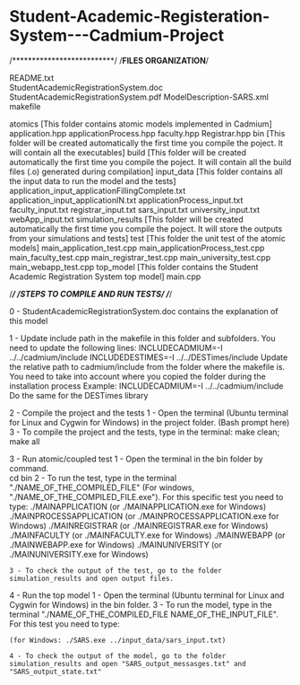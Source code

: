 # Student-Academic-Registeration-System---Cadmium-Project

/**************************/
/****FILES ORGANIZATION****/


README.txt	
StudentAcademicRegistrationSystem.doc
StudentAcademicRegistrationSystem.pdf
ModelDescription-SARS.xml
makefile

atomics [This folder contains atomic models implemented in Cadmium]
	application.hpp
	applicationProcess.hpp
	faculty.hpp
	Registrar.hpp
bin [This folder will be created automatically the first time you compile the poject.
     It will contain all the executables]
build [This folder will be created automatically the first time you compile the poject.
       It will contain all the build files (.o) generated during compilation]
input_data [This folder contains all the input data to run the model and the tests]
	application_input_applicationFillingComplete.txt
	application_input_applicationIN.txt
	applicationProcess_input.txt
	faculty_input.txt
	registrar_input.txt
	sars_input.txt
	university_input.txt
	webApp_input.txt
simulation_results [This folder will be created automatically the first time you compile the poject.
                    It will store the outputs from your simulations and tests]
test [This folder the unit test of the atomic models]
	main_application_test.cpp
	main_applicationProcess_test.cpp
	main_faculty_test.cpp
	main_registrar_test.cpp
	main_university_test.cpp
	main_webapp_test.cpp
top_model [This folder contains the Student Academic Registration System top model]	
	main.cpp
	
/*************/
/****STEPS TO COMPILE AND RUN TESTS****/
/*************/

0 - StudentAcademicRegistrationSystem.doc contains the explanation of this model

1 - Update include path in the makefile in this folder and subfolders. You need to update the following lines:
	INCLUDECADMIUM=-I ../../cadmium/include
	INCLUDEDESTIMES=-I ../../DESTimes/include
    Update the relative path to cadmium/include from the folder where the makefile is. You need to take into account where you copied the folder during the installation process
	Example: INCLUDECADMIUM=-I ../../cadmium/include
	Do the same for the DESTimes library
   
2 - Compile the project and the tests
	1 - Open the terminal (Ubuntu terminal for Linux and Cygwin for Windows) in the project folder. (Bash prompt here)
	3 - To compile the project and the tests, type in the terminal:
			make clean; make all
			
3 - Run atomic/coupled test
	1 - Open the terminal in the bin folder by command.  
		cd bin
	2 - To run the test, type in the terminal "./NAME_OF_THE_COMPILED_FILE" (For windows, "./NAME_OF_THE_COMPILED_FILE.exe"). 
	For this specific test you need to type:
			./MAINAPPLICATION (or ./MAINAPPLICATION.exe for Windows)
			./MAINPROCESSAPPLICATION  (or ./MAINPROCESSAPPLICATION.exe for Windows)
			./MAINREGISTRAR  (or ./MAINREGISTRAR.exe for Windows)
			./MAINFACULTY (or ./MAINFACULTY.exe for Windows)
			./MAINWEBAPP  (or ./MAINWEBAPP.exe for Windows)
			./MAINUNIVERSITY  (or ./MAINUNIVERSITY.exe for Windows)
			
	3 - To check the output of the test, go to the folder simulation_results and open output files.

4 - Run the top model
	1 - Open the terminal (Ubuntu terminal for Linux and Cygwin for Windows) in the bin folder.
	3 - To run the model, type in the terminal "./NAME_OF_THE_COMPILED_FILE NAME_OF_THE_INPUT_FILE". For this test you need to type:
	
	(for Windows: ./SARS.exe ../input_data/sars_input.txt)
	
	4 - To check the output of the model, go to the folder simulation_results and open "SARS_output_messasges.txt" and "SARS_output_state.txt"
